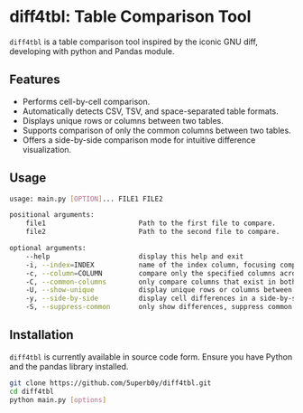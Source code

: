 # diff4tbl: Table Comparison Tool

`diff4tbl` is a table comparison tool inspired by the iconic GNU diff, developing with python and Pandas module.
## Features

- Performs cell-by-cell comparison.
- Automatically detects CSV, TSV, and space-separated table formats.
- Displays unique rows or columns between two tables.
- Supports comparison of only the common columns between two tables.
- Offers a side-by-side comparison mode for intuitive difference visualization.

## Usage

```bash
usage: main.py [OPTION]... FILE1 FILE2

positional arguments:
	file1                 		Path to the first file to compare.
	file2                 		Path to the second file to compare.

optional arguments:
	--help                 		display this help and exit
	-i, --index=INDEX          	name of the index column, focusing comparison based on shared indices
	-c, --column=COLUMN        	compare only the specified columns across the two tables; compares all columns if not provided
	-C, --common-columns       	only compare columns that exist in both tables
	-U, --show-unique          	display unique rows or columns between two tables
	-y, --side-by-side         	display cell differences in a side-by-side tabular format
	-S, --suppress-common      	only show differences, suppress common lines
```

## Installation

`diff4tbl` is currently available in source code form. Ensure you have Python and the pandas library installed.
```bash
git clone https://github.com/5uperb0y/diff4tbl.git
cd diff4tbl
python main.py [options]
```


